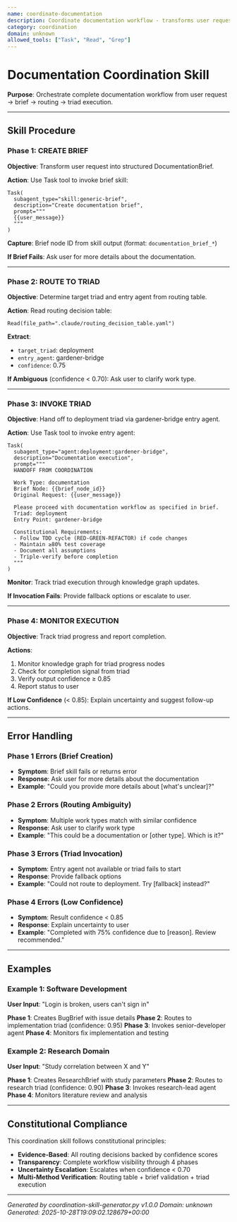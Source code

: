 ```yaml
---
name: coordinate-documentation
description: Coordinate documentation workflow - transforms user request into brief, routes to appropriate triad, monitors execution. Keywords - document, docs, readme, guide, explain
category: coordination
domain: unknown
allowed_tools: ["Task", "Read", "Grep"]
---
```


# Documentation Coordination Skill

**Purpose**: Orchestrate complete documentation workflow from user request → brief → routing → triad execution.

---

## Skill Procedure

### Phase 1: CREATE BRIEF

**Objective**: Transform user request into structured DocumentationBrief.

**Action**:
Use Task tool to invoke brief skill:

```
Task(
  subagent_type="skill:generic-brief",
  description="Create documentation brief",
  prompt="""
  {{user_message}}
  """
)
```

**Capture**: Brief node ID from skill output (format: `documentation_brief_*`)

**If Brief Fails**: Ask user for more details about the documentation.

---

### Phase 2: ROUTE TO TRIAD

**Objective**: Determine target triad and entry agent from routing table.

**Action**:
Read routing decision table:

```
Read(file_path=".claude/routing_decision_table.yaml")
```

**Extract**:
- `target_triad`: deployment
- `entry_agent`: gardener-bridge
- `confidence`: 0.75

**If Ambiguous** (confidence < 0.70): Ask user to clarify work type.

---

### Phase 3: INVOKE TRIAD

**Objective**: Hand off to deployment triad via gardener-bridge entry agent.

**Action**:
Use Task tool to invoke entry agent:

```
Task(
  subagent_type="agent:deployment:gardener-bridge",
  description="Documentation execution",
  prompt="""
  HANDOFF FROM COORDINATION

  Work Type: documentation
  Brief Node: {{brief_node_id}}
  Original Request: {{user_message}}

  Please proceed with documentation workflow as specified in brief.
  Triad: deployment
  Entry Point: gardener-bridge

  Constitutional Requirements:
  - Follow TDD cycle (RED-GREEN-REFACTOR) if code changes
  - Maintain ≥80% test coverage
  - Document all assumptions
  - Triple-verify before completion
  """
)
```

**Monitor**: Track triad execution through knowledge graph updates.

**If Invocation Fails**: Provide fallback options or escalate to user.

---

### Phase 4: MONITOR EXECUTION

**Objective**: Track triad progress and report completion.

**Actions**:
1. Monitor knowledge graph for triad progress nodes
2. Check for completion signal from triad
3. Verify output confidence ≥ 0.85
4. Report status to user

**If Low Confidence** (< 0.85): Explain uncertainty and suggest follow-up actions.

---

## Error Handling

### Phase 1 Errors (Brief Creation)
- **Symptom**: Brief skill fails or returns error
- **Response**: Ask user for more details about the documentation
- **Example**: "Could you provide more details about [what's unclear]?"

### Phase 2 Errors (Routing Ambiguity)
- **Symptom**: Multiple work types match with similar confidence
- **Response**: Ask user to clarify work type
- **Example**: "This could be a documentation or [other type]. Which is it?"

### Phase 3 Errors (Triad Invocation)
- **Symptom**: Entry agent not available or triad fails to start
- **Response**: Provide fallback options
- **Example**: "Could not route to deployment. Try [fallback] instead?"

### Phase 4 Errors (Low Confidence)
- **Symptom**: Result confidence < 0.85
- **Response**: Explain uncertainty to user
- **Example**: "Completed with 75% confidence due to [reason]. Review recommended."

---

## Examples

### Example 1: Software Development
**User Input**: "Login is broken, users can't sign in"

**Phase 1**: Creates BugBrief with issue details
**Phase 2**: Routes to implementation triad (confidence: 0.95)
**Phase 3**: Invokes senior-developer agent
**Phase 4**: Monitors fix implementation and testing

### Example 2: Research Domain
**User Input**: "Study correlation between X and Y"

**Phase 1**: Creates ResearchBrief with study parameters
**Phase 2**: Routes to research triad (confidence: 0.90)
**Phase 3**: Invokes research-lead agent
**Phase 4**: Monitors literature review and analysis

---

## Constitutional Compliance

This coordination skill follows constitutional principles:
- **Evidence-Based**: All routing decisions backed by confidence scores
- **Transparency**: Complete workflow visibility through 4 phases
- **Uncertainty Escalation**: Escalates when confidence < 0.70
- **Multi-Method Verification**: Routing table + brief validation + triad execution

---

*Generated by coordination-skill-generator.py v1.0.0*
*Domain: unknown*
*Generated: 2025-10-28T19:09:02.128679+00:00*
